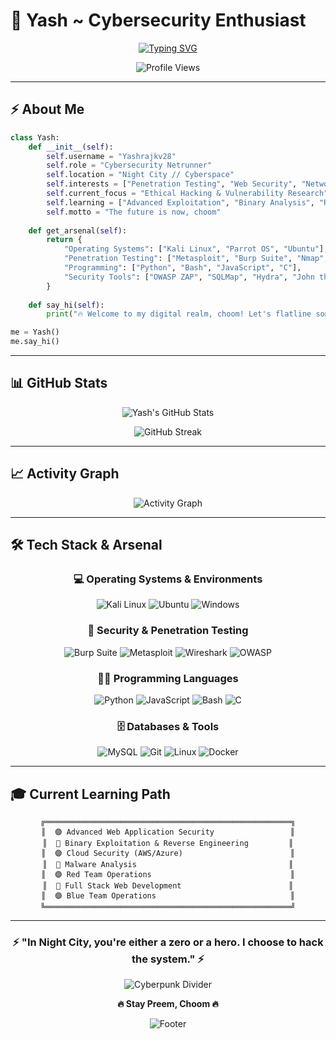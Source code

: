 # 🌃 Yash ~ Cybersecurity Enthusiast

<div align="center">
  
[![Typing SVG](https://readme-typing-svg.herokuapp.com?font=Fira+Code&size=22&duration=3000&pause=1000&color=F700FF&center=true&vCenter=true&width=600&lines=Cybersecurity+Netrunner;Penetration+Testing+%7C+Bug+Hunting;Hacking+the+System;Breaking+Protocols%2C+Building+Defenses)](https://git.io/typing-svg)

![Profile Views](https://komarev.com/ghpvc/?username=Yashrajkv28&color=blueviolet&style=flat-square&label=Profile+Views)

</div>

---

## ⚡ About Me

```python
class Yash:
    def __init__(self):
        self.username = "Yashrajkv28"
        self.role = "Cybersecurity Netrunner"
        self.location = "Night City // Cyberspace"
        self.interests = ["Penetration Testing", "Web Security", "Network Security"]
        self.current_focus = "Ethical Hacking & Vulnerability Research"
        self.learning = ["Advanced Exploitation", "Binary Analysis", "Reverse Engineering"]
        self.motto = "The future is now, choom"
    
    def get_arsenal(self):
        return {
            "Operating Systems": ["Kali Linux", "Parrot OS", "Ubuntu"],
            "Penetration Testing": ["Metasploit", "Burp Suite", "Nmap", "Wireshark"],
            "Programming": ["Python", "Bash", "JavaScript", "C"],
            "Security Tools": ["OWASP ZAP", "SQLMap", "Hydra", "John the Ripper"]
        }
    
    def say_hi(self):
        print("🔥 Welcome to my digital realm, choom! Let's flatline some vulnerabilities 🔥")

me = Yash()
me.say_hi()
```

---

## 📊 GitHub Stats

<div align="center">
  
![Yash's GitHub Stats](https://github-readme-stats.vercel.app/api?username=Yashrajkv28&show_icons=true&theme=radical&hide_border=true&bg_color=0D1117&title_color=F700FF&icon_color=00F0FF&text_color=FFFFFF&border_color=F700FF)

![GitHub Streak](https://github-readme-streak-stats.herokuapp.com/?user=Yashrajkv28&theme=radical&hide_border=true&background=0D1117&ring=F700FF&fire=F7C60D&currStreakLabel=00F0FF&border=F700FF)

</div>

---

## 📈 Activity Graph

<div align="center">

![Activity Graph](https://github-readme-activity-graph.vercel.app/graph?username=Yashrajkv28&theme=tokyo-night&bg_color=0D1117&color=F700FF&line=00F0FF&point=F7C60D&area=true&hide_border=true)

</div>

---

## 🛠️ Tech Stack & Arsenal

<div align="center">

### 💻 Operating Systems & Environments
![Kali Linux](https://img.shields.io/badge/Kali%20Linux-557C94?style=for-the-badge&logo=kalilinux&logoColor=white)
![Ubuntu](https://img.shields.io/badge/Ubuntu-E95420?style=for-the-badge&logo=ubuntu&logoColor=white)
![Windows](https://img.shields.io/badge/Windows-0078D6?style=for-the-badge&logo=windows&logoColor=white)

### 🔐 Security & Penetration Testing
![Burp Suite](https://img.shields.io/badge/Burp%20Suite-FF6633?style=for-the-badge&logo=burp-suite&logoColor=white)
![Metasploit](https://img.shields.io/badge/Metasploit-2596CD?style=for-the-badge&logo=metasploit&logoColor=white)
![Wireshark](https://img.shields.io/badge/Wireshark-1679A7?style=for-the-badge&logo=wireshark&logoColor=white)
![OWASP](https://img.shields.io/badge/OWASP-000000?style=for-the-badge&logo=owasp&logoColor=white)

### 👨‍💻 Programming Languages
![Python](https://img.shields.io/badge/Python-3776AB?style=for-the-badge&logo=python&logoColor=white)
![JavaScript](https://img.shields.io/badge/JavaScript-F7DF1E?style=for-the-badge&logo=javascript&logoColor=black)
![Bash](https://img.shields.io/badge/Bash-4EAA25?style=for-the-badge&logo=gnu-bash&logoColor=white)
![C](https://img.shields.io/badge/C-00599C?style=for-the-badge&logo=c&logoColor=white)

### 🗄️ Databases & Tools
![MySQL](https://img.shields.io/badge/MySQL-4479A1?style=for-the-badge&logo=mysql&logoColor=white)
![Git](https://img.shields.io/badge/Git-F05032?style=for-the-badge&logo=git&logoColor=white)
![Linux](https://img.shields.io/badge/Linux-FCC624?style=for-the-badge&logo=linux&logoColor=black)
![Docker](https://img.shields.io/badge/Docker-2496ED?style=for-the-badge&logo=docker&logoColor=white)

</div>

---

## 🎓 Current Learning Path

<div align="center">

```ascii
╔═══════════════════════════════════════════════════════╗
║  🟣 Advanced Web Application Security                 ║
║  🔵 Binary Exploitation & Reverse Engineering         ║
║  🟣 Cloud Security (AWS/Azure)                        ║
║  🔵 Malware Analysis                                  ║
║  🟣 Red Team Operations                               ║
║  🔵 Full Stack Web Development                        ║
║  🟣 Blue Team Operations                              ║
╚═══════════════════════════════════════════════════════╝
```

</div>

---

<div align="center">

### ⚡ "In Night City, you're either a zero or a hero. I choose to hack the system." ⚡

![Cyberpunk Divider](https://user-images.githubusercontent.com/74038190/212284100-561aa473-3905-4a80-b561-0d28506553ee.gif)

**🔥 Stay Preem, Choom 🔥**

![Footer](https://capsule-render.vercel.app/api?type=waving&color=gradient&customColorList=12&height=100&section=footer)

</div>
